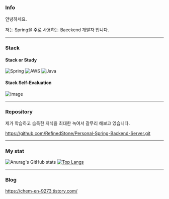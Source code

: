 

### Info
  
안녕하세요.

저는 Spring을 주로 사용하는 Baeckend 개발자 입니다.

<hr/>

### Stack
#### Stack or Study
![Spring](https://img.shields.io/badge/spring-%236DB33F.svg?style=for-the-badge&logo=spring&logoColor=white)
![AWS](https://img.shields.io/badge/AWS-%23FF9900.svg?style=for-the-badge&logo=amazon-aws&logoColor=white)
![Java](https://img.shields.io/badge/java-%23ED8B00.svg?style=for-the-badge&logo=java&logoColor=white)

    
#### Stack Self-Evaluation
![image](https://user-images.githubusercontent.com/113455892/201515988-8b70aaed-cc83-4126-8616-453a6215a158.png)



<hr/>

### Repository

제가 학습하고 습득한 지식을 최대한 녹여서 갈무리 해보고 있습니다.

https://github.com/RefinedStone/Personal-Spring-Backend-Server.git
<hr/>


### My stat
![Anurag's GitHub stats](https://github-readme-stats.vercel.app/api?username=RefinedStone&show_icons=true&theme=transparent)
[![Top Langs](https://github-readme-stats.vercel.app/api/top-langs/?username=RefinedStone&hide=javascript,html,SCSS,CSS,PHP&layout=compact)](https://github.com/RefinedStone/github-readme-stats)  
<hr/>


### Blog
https://chem-en-9273.tistory.com/
